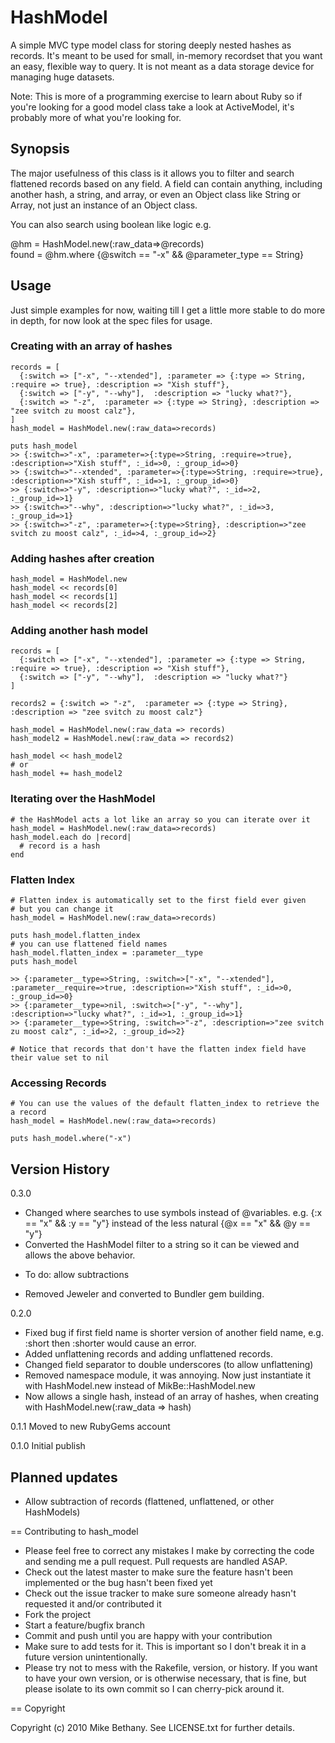 # HashModel

A simple MVC type model class for storing deeply nested hashes as records.
It's meant to be used for small, in-memory recordset that you want an easy, flexible way to query.
It is not meant as a data storage device for managing huge datasets.

Note: 
This is more of a programming exercise to learn about Ruby so if you're looking for a good
model class take a look at ActiveModel, it's probably more of what you're looking for.

## Synopsis

The major usefulness of this class is it allows you to filter and search flattened records based on any field.
A field can contain anything, including another hash, a string, and array, or even an Object class like String or Array, not
just an instance of an Object class.

You can also search using boolean like logic e.g.  
   
@hm = HashModel.new(:raw\_data=>@records)  
found = @hm.where {@switch == "-x" && @parameter\_type == String}  

## Usage

Just simple examples for now, waiting till I get a little more stable to do more in depth, for now look at the spec files for usage.

### **Creating with an array of hashes**  
    records = [  
      {:switch => ["-x", "--xtended"], :parameter => {:type => String, :require => true}, :description => "Xish stuff"},  
      {:switch => ["-y", "--why"],  :description => "lucky what?"},  
      {:switch => "-z",  :parameter => {:type => String}, :description => "zee svitch zu moost calz"},  
    ]  
    hash_model = HashModel.new(:raw_data=>records)  

    puts hash_model  
    >> {:switch=>"-x", :parameter=>{:type=>String, :require=>true}, :description=>"Xish stuff", :_id=>0, :_group_id=>0}  
    >> {:switch=>"--xtended", :parameter=>{:type=>String, :require=>true}, :description=>"Xish stuff", :_id=>1, :_group_id=>0}  
    >> {:switch=>"-y", :description=>"lucky what?", :_id=>2, :_group_id=>1}  
    >> {:switch=>"--why", :description=>"lucky what?", :_id=>3, :_group_id=>1}  
    >> {:switch=>"-z", :parameter=>{:type=>String}, :description=>"zee svitch zu moost calz", :_id=>4, :_group_id=>2}  
  

### **Adding hashes after creation**  
    hash_model = HashModel.new  
    hash_model << records[0]
    hash_model << records[1]
    hash_model << records[2]
  
  
### **Adding another hash model**  
    records = [  
      {:switch => ["-x", "--xtended"], :parameter => {:type => String, :require => true}, :description => "Xish stuff"},  
      {:switch => ["-y", "--why"],  :description => "lucky what?"}
    ]

    records2 = {:switch => "-z",  :parameter => {:type => String}, :description => "zee svitch zu moost calz"}

    hash_model = HashModel.new(:raw_data => records)
    hash_model2 = HashModel.new(:raw_data => records2)

    hash_model << hash_model2
    # or
    hash_model += hash_model2
		

### **Iterating over the HashModel**
    # the HashModel acts a lot like an array so you can iterate over it
    hash_model = HashModel.new(:raw_data=>records)  
    hash_model.each do |record|
      # record is a hash
    end

### **Flatten Index**
    # Flatten index is automatically set to the first field ever given
    # but you can change it
    hash_model = HashModel.new(:raw_data=>records)  
		
    puts hash_model.flatten_index
    # you can use flattened field names
    hash_model.flatten_index = :parameter__type
    puts hash_model
		
    >> {:parameter__type=>String, :switch=>["-x", "--xtended"], :parameter__require=>true, :description=>"Xish stuff", :_id=>0, :_group_id=>0}
    >> {:parameter__type=>nil, :switch=>["-y", "--why"], :description=>"lucky what?", :_id=>1, :_group_id=>1}
    >> {:parameter__type=>String, :switch=>"-z", :description=>"zee svitch zu moost calz", :_id=>2, :_group_id=>2}

    # Notice that records that don't have the flatten index field have their value set to nil		
		

### **Accessing Records**
    # You can use the values of the default flatten_index to retrieve the a record
    hash_model = HashModel.new(:raw_data=>records)  
		
    puts hash_model.where("-x")

## Version History

0.3.0 
* Changed where searches to use symbols instead of @variables. e.g. {:x == "x" && :y == "y"} instead of the less natural {@x == "x" && @y == "y"}
* Converted the HashModel filter to a string so it can be viewed and allows the above behavior.
- To do: allow subtractions
* Removed Jeweler and converted to Bundler gem building.

0.2.0   
* Fixed bug if first field name is shorter version of another field name, e.g. :short then :shorter would cause an error.  
* Added unflattening records and adding unflattened records.  
* Changed field separator to double underscores (to allow unflattening)  
* Removed namespace module, it was annoying. Now just instantiate it with HashModel.new instead of MikBe::HashModel.new  
* Now allows a single hash, instead of an array of hashes, when creating with HashModel.new(:raw_data => hash)  

0.1.1 Moved to new RubyGems account  

0.1.0 Initial publish  

## Planned updates

* Allow subtraction of records (flattened, unflattened, or other HashModels)

== Contributing to hash\_model

* Please feel free to correct any mistakes I make by correcting the code and sending me a pull request. Pull requests are handled ASAP.
* Check out the latest master to make sure the feature hasn't been implemented or the bug hasn't been fixed yet
* Check out the issue tracker to make sure someone already hasn't requested it and/or contributed it
* Fork the project  
* Start a feature/bugfix branch  
* Commit and push until you are happy with your contribution  
* Make sure to add tests for it. This is important so I don't break it in a future version unintentionally.
* Please try not to mess with the Rakefile, version, or history. If you want to have your own version, or is otherwise necessary, that is fine, but please isolate to its own commit so I can cherry-pick around it.

== Copyright

Copyright (c) 2010 Mike Bethany. See LICENSE.txt for further details.

